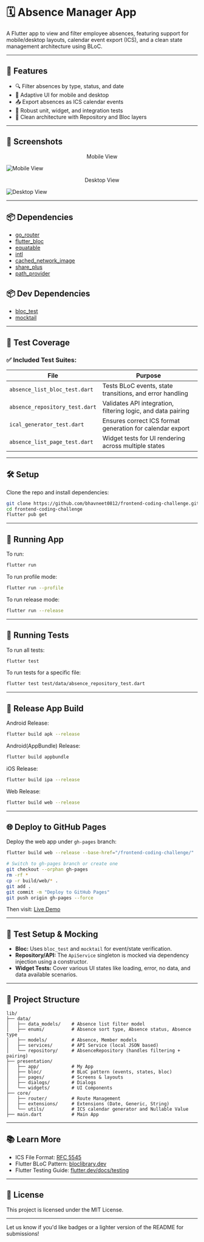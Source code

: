 # 🗓️ Absence Manager App

A Flutter app to view and filter employee absences, featuring support for mobile/desktop layouts, calendar event export (ICS), and a clean state management architecture using BLoC.

---

## 🚀 Features

* 🔍 Filter absences by type, status, and date
* 📲 Adaptive UI for mobile and desktop
* 📤 Export absences as ICS calendar events
* 🧪 Robust unit, widget, and integration tests
* 🧱 Clean architecture with Repository and Bloc layers

---

## 📸 Screenshots

<p align="center"> Mobile View </p>

![Mobile View](/assets/screenshots/mobile.png?raw=true "Mobile View")

<p align="center"> Desktop View </p>

![Desktop View](/assets/screenshots/desktop.png?raw=true "Desktop View")

---

## 📦 Dependencies

* [go\_router](https://pub.dev/packages/go_router)
* [flutter\_bloc](https://pub.dev/packages/flutter_bloc)
* [equatable](https://pub.dev/packages/equatable)
* [intl](https://pub.dev/packages/intl)
* [cached_network_image](https://pub.dev/packages/cached_network_image)
* [share\_plus](https://pub.dev/packages/share_plus)
* [path\_provider](https://pub.dev/packages/path_provider)

## 📦 Dev Dependencies

* [bloc\_test](https://pub.dev/packages/bloc_test)
* [mocktail](https://pub.dev/packages/mocktail)

---

## 🥪 Test Coverage

### ✅ Included Test Suites:

| File                           | Purpose                                                      |
| ------------------------------ | ------------------------------------------------------------ |
| `absence_list_bloc_test.dart`  | Tests BLoC events, state transitions, and error handling     |
| `absence_repository_test.dart` | Validates API integration, filtering logic, and data pairing |
| `ical_generator_test.dart`     | Ensures correct ICS format generation for calendar export    |
| `absence_list_page_test.dart`  | Widget tests for UI rendering across multiple states         |

---

## 🛠️ Setup

Clone the repo and install dependencies:

```bash
git clone https://github.com/bhavneet0812/frontend-coding-challenge.git
cd frontend-coding-challenge
flutter pub get
```

---

## 💠 Running App

To run:

```bash
flutter run
```

To run profile mode:

```bash
flutter run --profile
```

To run release mode:

```bash
flutter run --release
```

---

## 💠 Running Tests

To run all tests:

```bash
flutter test
```

To run tests for a specific file:

```bash
flutter test test/data/absence_repository_test.dart
```

---

## 💠 Release App Build

Android Release:

```bash
flutter build apk --release
```

Android(AppBundle) Release:

```bash
flutter build appbundle
```

iOS Release:

```bash
flutter build ipa --release
```

Web Release:

```bash
flutter build web --release
```

---

## 🌐 Deploy to GitHub Pages

Deploy the web app under `gh-pages` branch:

```bash
flutter build web --release --base-href="/frontend-coding-challenge/"

# Switch to gh-pages branch or create one
git checkout --orphan gh-pages
rm -rf *
cp -r build/web/* .
git add .
git commit -m "Deploy to GitHub Pages"
git push origin gh-pages --force
```

Then visit: [Live Demo](https://bhavneet0812.github.io/frontend-coding-challenge/)

---

## 🧼 Test Setup & Mocking

* **Bloc:** Uses `bloc_test` and `mocktail` for event/state verification.
* **Repository/API:** The `ApiService` singleton is mocked via dependency injection using a constructor.
* **Widget Tests:** Cover various UI states like loading, error, no data, and data available scenarios.

---

## 📁 Project Structure

```
lib/
├── data/
│   ├── data_models/    # Absence list filter model
│   ├── enums/          # Absence sort type, Absence status, Absence type
│   ├── models/         # Absence, Member models
│   ├── services/       # API Service (local JSON based)
│   └── repository/     # AbsenceRepository (handles filtering + pairing)
├── presentation/
│   ├── app/            # My App
│   ├── bloc/           # BLoC pattern (events, states, bloc)
│   ├── pages/          # Screens & layouts
│   ├── dialogs/        # Dialogs
│   └── widgets/        # UI Components
├── core/
│   ├── router/         # Route Management
│   ├── extensions/     # Extensions (Date, Generic, String)
│   └── utils/          # ICS calendar generator and Nullable Value
├── main.dart           # Main App
```

---

## 📚 Learn More

* ICS File Format: [RFC 5545](https://icalendar.org/)
* Flutter BLoC Pattern: [bloclibrary.dev](https://bloclibrary.dev/)
* Flutter Testing Guide: [flutter.dev/docs/testing](https://flutter.dev/docs/testing)

---

## 📄 License

This project is licensed under the MIT License.

---

Let us know if you'd like badges or a lighter version of the README for submissions!
